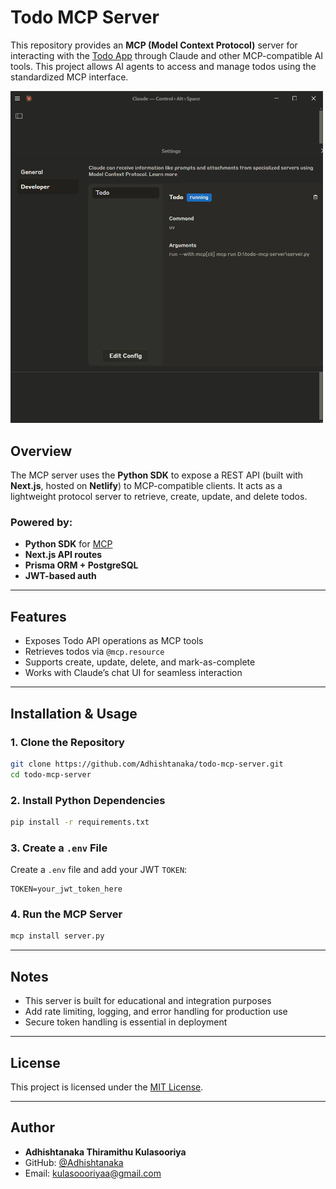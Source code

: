 # Todo MCP Server

This repository provides an **MCP (Model Context Protocol)** server for interacting with the [Todo App](https://github.com/Adhishtanaka/todo-app) through Claude and other MCP-compatible AI tools. This project allows AI agents to access and manage todos using the standardized MCP interface.

<img src="screenshot/a1.png" alt="MCP SERVER" style="width: 500px;" />

## Overview

The MCP server uses the **Python SDK** to expose a REST API (built with **Next.js**, hosted on **Netlify**) to MCP-compatible clients. It acts as a lightweight protocol server to retrieve, create, update, and delete todos.

### Powered by:
- **Python SDK** for [MCP](https://github.com/modelcontextprotocol/python-sdk)
- **Next.js API routes**
- **Prisma ORM + PostgreSQL**
- **JWT-based auth**

---

## Features

- Exposes Todo API operations as MCP tools
- Retrieves todos via `@mcp.resource`
- Supports create, update, delete, and mark-as-complete
- Works with Claude’s chat UI for seamless interaction

---

## Installation & Usage

### 1. Clone the Repository
```bash
git clone https://github.com/Adhishtanaka/todo-mcp-server.git
cd todo-mcp-server
```

### 2. Install Python Dependencies
```bash
pip install -r requirements.txt
```

### 3. Create a `.env` File
Create a `.env` file and add your JWT `TOKEN`:
```env
TOKEN=your_jwt_token_here
```

### 4. Run the MCP Server
```bash
mcp install server.py
```


---

## Notes

- This server is built for educational and integration purposes
- Add rate limiting, logging, and error handling for production use
- Secure token handling is essential in deployment

---

## License

This project is licensed under the [MIT License](LICENSE).

---

## Author

- **Adhishtanaka Thiramithu Kulasooriya**
- GitHub: [@Adhishtanaka](https://github.com/Adhishtanaka)
- Email: kulasoooriyaa@gmail.com
